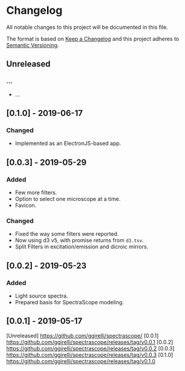 # Changelog
All notable changes to this project will be documented in this file.

The format is based on [Keep a Changelog](http://keepachangelog.com/en/1.0.0/)
and this project adheres to [Semantic Versioning](http://semver.org/spec/v2.0.0.html).

## Unreleased
### ...
- ...

## [0.1.0] - 2019-06-17
### Changed
- Implemented as an ElectronJS-based app.

## [0.0.3] - 2019-05-29
### Added
- Few more filters.
- Option to select one microscope at a time.
- Favicon.

### Changed
- Fixed the way some filters were reported.
- Now using d3 v5, with promise returns from `d3.tsv`.
- Split Filters in excitation/emission and dicroic mirrors.

## [0.0.2] - 2019-05-23
### Added
- Light source spectra.
- Prepared basis for SpectraScope modeling.

## [0.0.1] - 2019-05-17

[Unreleased] https://github.com/ggirelli/spectrascope/
[0.0.1] https://github.com/ggirelli/spectrascope/releases/tag/v0.0.1
[0.0.2] https://github.com/ggirelli/spectrascope/releases/tag/v0.0.2
[0.0.3] https://github.com/ggirelli/spectrascope/releases/tag/v0.0.3
[0.1.0] https://github.com/ggirelli/spectrascope/releases/tag/v0.1.0